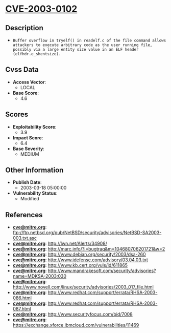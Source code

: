 
# [CVE-2003-0102](https://cve.mitre.org/cgi-bin/cvename.cgi?name=CVE-2003-0102)

## Description

- `Buffer overflow in tryelf() in readelf.c of the file command allows attackers to execute arbitrary code as the user running file, possibly via a large entity size value in an ELF header (elfhdr.e_shentsize).`

## Cvss Data

- **Access Vector**:
  - LOCAL
- **Base Score**:
  - 4.6

## Scores

- **Exploitability Score**:
  - 3.9
- **Impact Score**:
  - 6.4
- **Base Severity**:
  - MEDIUM

## Other Information

- **Publish Date**:
  - 2003-03-18 05:00:00
- **Vulnerability Status**:
  - Modified

## References

- **cve@mitre.org**: ftp://ftp.netbsd.org/pub/NetBSD/security/advisories/NetBSD-SA2003-003.txt.asc
- **cve@mitre.org**: http://lwn.net/Alerts/34908/
- **cve@mitre.org**: http://marc.info/?l=bugtraq&m=104680706201721&w=2
- **cve@mitre.org**: http://www.debian.org/security/2003/dsa-260
- **cve@mitre.org**: http://www.idefense.com/advisory/03.04.03.txt
- **cve@mitre.org**: http://www.kb.cert.org/vuls/id/611865
- **cve@mitre.org**: http://www.mandrakesoft.com/security/advisories?name=MDKSA-2003:030
- **cve@mitre.org**: http://www.novell.com/linux/security/advisories/2003_017_file.html
- **cve@mitre.org**: http://www.redhat.com/support/errata/RHSA-2003-086.html
- **cve@mitre.org**: http://www.redhat.com/support/errata/RHSA-2003-087.html
- **cve@mitre.org**: http://www.securityfocus.com/bid/7008
- **cve@mitre.org**: https://exchange.xforce.ibmcloud.com/vulnerabilities/11469
